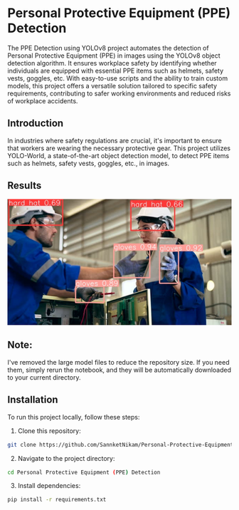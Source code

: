 ﻿# Personal Protective Equipment (PPE) Detection

The PPE Detection using YOLOv8 project automates the detection of Personal Protective Equipment (PPE) in images using the YOLOv8 object detection algorithm. It ensures workplace safety by identifying whether individuals are equipped with essential PPE items such as helmets, safety vests, goggles, etc. With easy-to-use scripts and the ability to train custom models, this project offers a versatile solution tailored to specific safety requirements, contributing to safer working environments and reduced risks of workplace accidents.

## Introduction

In industries where safety regulations are crucial, it's important to ensure that workers are wearing the necessary protective gear. This project utilizes YOLO-World, a state-of-the-art object detection model, to detect PPE items such as helmets, safety vests, goggles, etc., in images.

## Results

<img src="./runs/detect/predict/a.jpg"></img>

## Note: 
I've removed the large model files to reduce the repository size. If you need them, simply rerun the notebook, and they will be automatically downloaded to your current directory.

## Installation

To run this project locally, follow these steps:

1. Clone this repository:

```bash
git clone https://github.com/SannketNikam/Personal-Protective-Equipment-Detection.git
```

2. Navigate to the project directory:
```bash
cd Personal Protective Equipment (PPE) Detection
```

3. Install dependencies:

```bash
pip install -r requirements.txt
```
